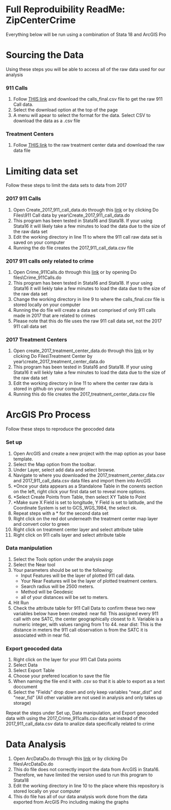 # Full Reproduibility ReadMe: ZipCenterCrime
Everything below will be run using a combination of Stata 18 and ArcGIS Pro

# Sourcing the Data 
Using these steps you will be able to access all of the raw data used for our analysis 
### 911 Calls
1. Follow [THIS link](https://sumailsyr-my.sharepoint.com/my?id=%2Fpersonal%2Fregaudre%5Fsyr%5Fedu%2FDocuments%2FECN%20310%20%2D%20Zip%20Center%20Crime%20data&sortField=FileLeafRef&isAscending=true) and download the calls_final.csv file to get the raw 911 Call data.
2. Select the download option at the top of the page
3. A menu will apear to select the format for the data. Select CSV to download the data as a .csv file
### Treatment Centers
1. Follow [THIS link](https://github.com/ecn310/course-project-zipcentercrime/blob/main/Reproducibility%20Package/RawData/detroit_samhsa_sud_2015_2021.dta) to the raw treatment center data and download the raw data file
# Limiting data set
Follow these steps to limit the data sets to data from 2017
### 2017 911 Calls
1. Open Create_2017_911_call_data.do through this [link](https://github.com/ecn310/course-project-zipcentercrime/blob/main/Reproducibility%20Package/Do%20files/911%20Call%20data%20by%20year/Create_2017_911_call_data.do) or by clicking Do Files\911 Call data by year\Create_2017_911_call_data.do
2. This program has been tested in Stata16 and Stata18. If your using Stata16 it will likely take a few minutes to load the data due to the size of the raw data set
3. Edit the working directory in line 11 to where the 911 call raw data set is saved on your computer
4. Running the do file creates the 2017_911_call_data.csv file
### 2017 911 calls only related to crime
1. Open Crime_911Calls.do through this [link](https://github.com/ecn310/course-project-zipcentercrime/blob/main/Reproducibility%20Package/Do%20files/Crime_911calls.do) or by opening Do files\Crime_911Calls.do
2. This program has been tested in Stata16 and Stata18. If your using Stata16 it will liekly take a few minutes to load the data due to the size of the raw data set
3. Change the working directory in line 9 to where the calls_final.csv file is stored locally on your computer
4. Running the do file will create a data set comprised of only 911 calls made in 2017 that are related to crimes
5. Please note that this do file uses the raw 911 call data set, not the 2017 911 call data set
### 2017 Treatment Centers
1. Open create_2017_treatment_center_data.do through this [link](https://github.com/ecn310/course-project-zipcentercrime/blob/main/Reproducibility%20Package/Do%20files/Treatment%20Center%20by%20year/create_2017_treatment_center_data.do) or by clicking Do Files\Treatment Center by year\create_2017_treatment_center_data.do
2. This program has been tested in Stata16 and Stata18. If your using Stata16 it will liekly take a few minutes to load the data due to the size of the raw data set
3. Edit the working directory in line 11 to where the center raw data is stored in github on your computer
4. Running this do file creates the 2017_treatment_center_data.csv file
# ArcGIS Pro Process
Follow these steps to reproduce the geocoded data 
### Set up
1. Open ArcGIS and create a new project with the map option as your base template.
2. Select the Map option from the toolbar.
3. Under Layer, select add data and select browse.
4. Navigate to where you downloaded the 2017_treatment_center_data.csv and 2017_911_call_data.csv data files and import them into ArcGIS
5. *Once your data appears as a Standalone Table in the conents section on the left, right click your first data set to reveal more options.
6. *Select Create Points from Table, then select XY Table to Point
7. *Make sure X Field is set to longitude, Y Field is set to latitude, and the Coordinate System is set to GCS_WGS_1984, the select ok.
8. Repeat steps with a * for the second data set
9. Right click on the red dot underneath the treatment center map layer and convert color to green
10. Right click on treatment center layer and select attribute table
11. Right click on 911 calls layer and select attribute table
### Data manipulation
1. Select the Tools option under the analysis page
2. Select the Near tool
3. Your parameters should be set to the following:
     - Input Features will be the layer of plotted 911 call data.
     - Your Near Features will be the layer of plotted treatment centers.
     - Search radius will be 2500 meters.
     - Method will be Geodesic
     - all of your distances will be set to meters.
4. Hit Run
5. Check the attribute table for 911 Call Data to confirm these two new variables below have been created:
near fid: This assigned every 911 call with one SATC, the center geographically closest to it. Variable is a numeric integer, with values ranging from 1 to 44.
near dist: This is the distance in meters the 911 call observation is from the SATC it is associated with in near fid.
### Export geocoded data
1. Right click on the layer for your 911 Call Data points
2. Select Data
3. Select Export Table
4. Choose your prefered location to save the file
5. When naming the file end it with .csv so that it is able to export as a text doccument
6. Select the "Fields" drop down and only keep variables "near_dist" and "near_fid" (All other variable are not used in analysis and only takes up storage)

Repeat the steps under Set up, Data manipulation, and Export geocoded data with using the 2017_Crime_911calls.csv data set instead of the 2017_911_call_data.csv data to analize data specifically related to crime
# Data Analysis
1. Open ArcDataDo.do through this [link](https://github.com/ecn310/course-project-zipcentercrime/blob/main/Reproducibility%20Package/Do%20files/ArcDataDo.do) or by clicking Do files\ArcDataDo.do
2. This do file does not correctly import the data from ArcGIS in Stata16. Therefore, we have limited the version used to run this program to Stata18
3. Edit the working directory in line 10 to the place where this repository is stored locally on your computer
4. This do file has all of our data analysis work done from the data exported from ArcGIS Pro including making the graphs
